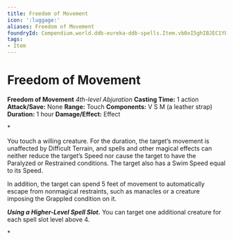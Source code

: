 ```yaml
---
title: Freedom of Movement
icon: ':luggage:'
aliases: Freedom of Movement
foundryId: Compendium.world.ddb-eureka-ddb-spells.Item.vb0xI5ghIBJEC1YE
tags:
- Item
---
```


# Freedom of Movement

**Freedom of Movement**
_4th-level Abjuration_
**Casting Time:** 1 action
**Attack/Save:** None
**Range:** Touch
**Components:** V S M (a leather strap)
**Duration:** 1 hour
**Damage/Effect:** Effect

*<p>You touch a willing creature. For the duration, the target’s movement is unaffected by Difficult Terrain, and spells and other magical effects can neither reduce the target’s Speed nor cause the target to have the Paralyzed or Restrained conditions. The target also has a Swim Speed equal to its Speed.

In addition, the target can spend 5 feet of movement to automatically escape from nonmagical restraints, such as manacles or a creature imposing the Grappled condition on it.

***Using a Higher-Level Spell Slot.*** You can target one additional creature for each spell slot level above 4.</p>*